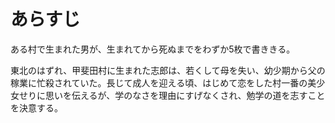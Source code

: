 # あらすじ

ある村で生まれた男が、生まれてから死ぬまでをわずか5枚で書ききる。

東北のはずれ、甲斐田村に生まれた志郎は、若くして母を失い、幼少期から父の稼業に忙殺されていた。長じて成人を迎える頃、はじめて恋をした村一番の美少女せりに思いを伝えるが、学のなさを理由にすげなくされ、勉学の道を志すことを決意する。
